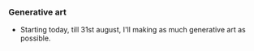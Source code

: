 ### Generative art

- Starting today, till 31st august, I'll making as much generative art as possible.



